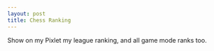 ```yaml
---
layout: post
title: Chess Ranking
---
```


Show on my Pixlet my league ranking, and all game mode ranks too.
